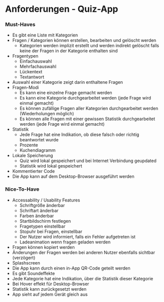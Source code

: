 # Anforderungen - Quiz-App

### Must-Haves

- Es gibt eine Liste mit Kategorien
- Fragen / Kategorien können erstellen, bearbeiten und gelöscht werden
    - Kategorien werden implizit erstellt und werden indirekt gelöscht falls keine der Fragen in der Kategorie enthalten sind
- Fragentypen
    - Einfachauswahl
    - Mehrfachauswahl 
    - Lückentext
    - Textantwort
- Auswahl einer Kategorie zeigt darin enthaltene Fragen
- Fragen-Modi
    - Es kann eine einzelne Frage gemacht werden
    - Es kann eine Kategorie durchgearbeitet werden (jede Frage wird einmal gemacht)
    - Es können zufällige Fragen aller Kategorien durchgearbeitet werden (Wiederholungen möglich)
    - Es können alle Fragen mit einer gewissen Statistik durchgearbeitet werden (jede Frage wird einmal gemacht)
- Statistik
    - Jede Frage hat eine Indikation, ob diese falsch oder richtig beantwortet wurde
    - Prozente
    - Kuchendiagramm
- Lokale Speicherung
    - Quiz wird lokal gespeichert und bei Internet Verbindung geupdated
    - Statistik wird lokal gespeichert
- Kommentierter Code
- Die App kann auf dem Desktop-Browser ausgeführt werden

### Nice-To-Have

- Accessability / Usability Features
    - Schriftgröße änderbar
    - Schriftart änderbar
    - Farben änderbar
    - Startbildschirm festlegen
    - Fragetypen einstellbar
    - Stopuhr bei Fragen, einstellbar
    - Der Nutzer wird informiert, falls ein Fehler aufgetreten ist
    - Ladeanimation wenn fragen geladen werden
- Fragen können kopiert werden
- Änderungen der Fragen werden bei anderen Nutzer ebenfalls sichtbar (verzögert)
- Splashscreen
- Die App kann durch einen in-App QR-Code geteilt werden
- Es gibt Soundeffekte
- Jede Kategorie hat eine Indikation, über die Statistik dieser Kategorie
- Bei Hover effekt für Desktop-Browser
- Statistik kann zurückgesetzt werden
- App sieht auf jedem Gerät gleich aus

